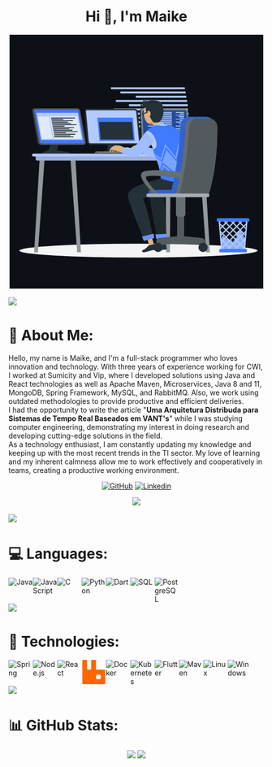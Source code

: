 <h1 align="center">Hi 👋, I'm Maike</h1>
<p align="center"><img src="animation.gif" width="500" alt="animation.gif"></p>
<img src="https://user-images.githubusercontent.com/73097560/115834477-dbab4500-a447-11eb-908a-139a6edaec5c.gif">

# 💫 About Me:
Hello, my name is Maike, and I'm a full-stack programmer who loves innovation and technology. With three years of experience working for CWI, I worked at Sumicity and Vip, where I developed solutions using Java and React technologies as well as Apache Maven, Microservices, Java 8 and 11, MongoDB, Spring Framework, MySQL, and RabbitMQ. Also, we work using outdated methodologies to provide productive and efficient deliveries.
<br>
I had the opportunity to write the article "<b>Uma Arquitetura Distribuda para Sistemas de Tempo Real Baseados em VANT's</b>" while I was studying computer engineering, demonstrating my interest in doing research and developing cutting-edge solutions in the field.
<br>
As a technology enthusiast, I am constantly updating my knowledge and keeping up with the most recent trends in the TI sector. My love of learning and my inherent calmness allow me to work effectively and cooperatively in teams, creating a productive working environment.

<div align="center">
  
[![GitHub](https://img.shields.io/badge/Github-100000?style=for-the-badge&logo=github&logoColor=white)](https://github.com/maikefb)
[![Linkedin](https://img.shields.io/badge/Linkedin-0077B5?style=for-the-badge&logo=linkedin&logoColor=white)](https://www.linkedin.com/in/maikefb)
</div>
<div align="center">

![](https://komarev.com/ghpvc/?username=maikefb&color=447ff7&label=Visitor+count)
</div>
<img src="https://user-images.githubusercontent.com/73097560/115834477-dbab4500-a447-11eb-908a-139a6edaec5c.gif">

# 💻 Languages:

<img align="left"  width="48px" alt="Java" src="https://cdn.jsdelivr.net/gh/devicons/devicon/icons/java/java-original.svg"/>
<img align="left"  width="48px" alt="JavaScript" src="https://cdn.jsdelivr.net/gh/devicons/devicon/icons/javascript/javascript-original.svg"/>
<img align="left"  width="48px" alt="C" src="https://cdn.jsdelivr.net/gh/devicons/devicon/icons/c/c-line.svg"/>
<img align="left"  width="48px" alt="Python" src="https://cdn.jsdelivr.net/gh/devicons/devicon/icons/python/python-original.svg"/>
<img align="left"  width="48px" alt="Dart" src="https://cdn.jsdelivr.net/gh/devicons/devicon/icons/dart/dart-original.svg"/>
<img align="left"  width="48px" alt="SQL" src="https://cdn.jsdelivr.net/gh/devicons/devicon/icons/mysql/mysql-original.svg"/>
<img align="left"  width="48px" alt="PostgreSQL" src="https://cdn.jsdelivr.net/gh/devicons/devicon/icons/postgresql/postgresql-original.svg"/>
<br>
<br>
<br>
<img src="https://user-images.githubusercontent.com/73097560/115834477-dbab4500-a447-11eb-908a-139a6edaec5c.gif">

# 🧰 Technologies:

<img align="left"  width="48px" alt="Spring" src="https://cdn.jsdelivr.net/gh/devicons/devicon/icons/spring/spring-original.svg"/>
<img align="left"  width="48px" alt="Node.js" src="https://cdn.jsdelivr.net/gh/devicons/devicon/icons/nodejs/nodejs-original.svg"/>
<img align="left"  width="48px" alt="React" src="https://cdn.jsdelivr.net/gh/devicons/devicon/icons/react/react-original.svg"/>
<img align="left"  width="48px" alt="RabbitMQ" src="rabbitmq-logo.svg"/>
<img align="left"  width="48px" alt="Docker" src="https://cdn.jsdelivr.net/gh/devicons/devicon/icons/docker/docker-original.svg"/>
<img align="left"  width="48px" alt="Kubernetes" src="https://cdn.jsdelivr.net/gh/devicons/devicon/icons/kubernetes/kubernetes-plain.svg"/>
<img align="left"  width="48px" alt="Flutter" src="https://cdn.jsdelivr.net/gh/devicons/devicon/icons/flutter/flutter-original.svg"/>
<img align="left"  width="48px" alt="Maven" src="https://cdn.jsdelivr.net/gh/devicons/devicon/icons/apache/apache-original.svg"/>
<img align="left"  width="48px" alt="Linux" src="https://cdn.jsdelivr.net/gh/devicons/devicon/icons/linux/linux-original.svg"/>
<img align="left"  width="48px" alt="Windows" src="https://cdn.jsdelivr.net/gh/devicons/devicon/icons/windows8/windows8-original.svg"/>
<br>
<br>
<br>
<img src="https://user-images.githubusercontent.com/73097560/115834477-dbab4500-a447-11eb-908a-139a6edaec5c.gif">

# 📊 GitHub Stats:

<p align="center">
  
<img align="center" src="https://github-readme-stats.vercel.app/api?username=maikefb&hide_title=true&show_icons=true&theme=shadow_blue&hide_border=false&include_all_commits=true&count_private=true" />
<img align="center" src="https://github-readme-stats.vercel.app/api/top-langs/?username=maikefb&show_icons=true&theme=shadow_blue&hide_border=false&include_all_commits=true&count_private=true&layout=compact" />
</p>
